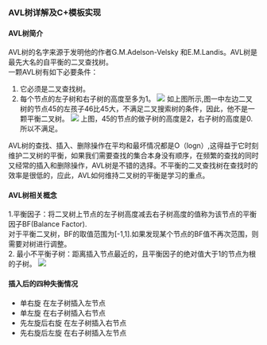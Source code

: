 ### AVL树详解及C+模板实现
#### AVL树简介
AVL树的名字来源于发明他的作者G.M.Adelson-Velsky 和E.M.Landis。AVL树是最先大名的自平衡的二叉查找树。  
一颗AVL树有如下必要条件：  
1. 它必须是二叉查找树。  
2. 每个节点的左子树和右子树的高度至多为1。
![](https://ask.qcloudimg.com/http-save/yehe-1008970/4qwdga4848.png?imageView2/2/w/1620)
如上图所示,图一中左边二叉树的节点45的左孩子46比45大，不满足二叉搜索树的条件，因此，他不是一颗平衡二叉树。
![](https://ask.qcloudimg.com/http-save/yehe-1008970/v9n4fc5lbx.png?imageView2/2/w/1620)
上图，45的节点的做子树的高度是2，右子树的高度是0.所以不满足。

AVL树的查找、插入、删除操作在平均和最坏情况都是O（logn）,这得益于它时刻维护二叉树的平衡，如果我们需要查找的集合本身没有顺序，在频繁的查找的同时又经常的插入和删除操作，AVL树是不错的选择。不平衡的二叉查找树在查找时的效率是很低的，应此，AVL如何维持二叉树的平衡是学习的重点。
#### AVL树相关概念
1.平衡因子：将二叉树上节点的左子树高度减去右子树高度的值称为该节点的平衡因子BF(Balance Factor).  
对于平衡二叉树，BF的取值范围为[-1,1].如果发现某个节点的BF值不再次范围，则需要对树进行调整。  
2. 最小不平衡子树：距离插入节点最近的，且平衡因子的绝对值大于1的节点为根的子树。
![](https://ask.qcloudimg.com/http-save/yehe-1008970/f910fwd4kq.png?imageView2/2/w/1620)
#### 插入后的四种失衡情况
+ 单右旋    在左子树插入左节点
+ 单左旋    在右子树插入右节点
+ 先左旋后右旋    在左子树插入右节点
+ 先右旋后左旋    在右子树插入左节点

